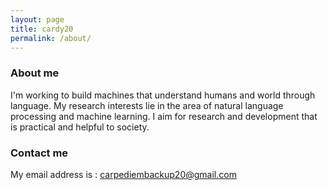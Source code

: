 ```yaml
---
layout: page
title: cardy20
permalink: /about/
---
```


### About me

I'm working to build machines that understand humans and world through language.
My research interests lie in the area of natural language processing and machine learning.
I aim for research and development that is practical and helpful to society.

### Contact me

My email address is :
[carpediembackup20@gmail.com](mailto:email@domain.com)